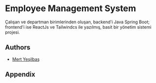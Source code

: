 
# Employee Management System

Çalışan ve departman birimlerinden oluşan, backend'i Java Spring Boot; frontend'i ise ReactJs ve Tailwindcs ile yazılmış, basit bir yönetim sistemi projesi.




## Authors

- [Mert Yeşilbaş](https://github.com/mertyesilbas)


## Appendix



